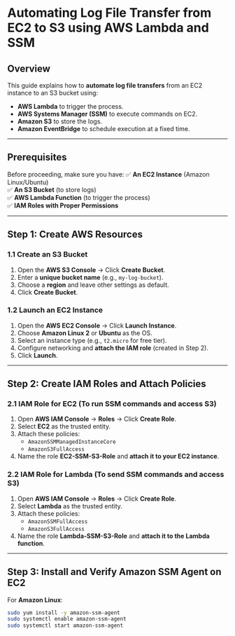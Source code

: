 # Automating Log File Transfer from EC2 to S3 using AWS Lambda and SSM

## Overview

This guide explains how to **automate log file transfers** from an EC2 instance to an S3 bucket using:

- **AWS Lambda** to trigger the process.
- **AWS Systems Manager (SSM)** to execute commands on EC2.
- **Amazon S3** to store the logs.
- **Amazon EventBridge** to schedule execution at a fixed time.

---

## **Prerequisites**

Before proceeding, make sure you have:
✅ **An EC2 Instance** (Amazon Linux/Ubuntu)  
✅ **An S3 Bucket** (to store logs)  
✅ **AWS Lambda Function** (to trigger the process)  
✅ **IAM Roles with Proper Permissions**

---

## **Step 1: Create AWS Resources**

### **1.1 Create an S3 Bucket**

1. Open the **AWS S3 Console** → Click **Create Bucket**.
2. Enter a **unique bucket name** (e.g., `my-log-bucket`).
3. Choose a **region** and leave other settings as default.
4. Click **Create Bucket**.

### **1.2 Launch an EC2 Instance**

1. Open the **AWS EC2 Console** → Click **Launch Instance**.
2. Choose **Amazon Linux 2** or **Ubuntu** as the OS.
3. Select an instance type (e.g., `t2.micro` for free tier).
4. Configure networking and **attach the IAM role** (created in Step 2).
5. Click **Launch**.

---

## **Step 2: Create IAM Roles and Attach Policies**

### **2.1 IAM Role for EC2 (To run SSM commands and access S3)**

1. Open **AWS IAM Console** → **Roles** → Click **Create Role**.
2. Select **EC2** as the trusted entity.
3. Attach these policies:
   - `AmazonSSMManagedInstanceCore`
   - `AmazonS3FullAccess`
4. Name the role **EC2-SSM-S3-Role** and **attach it to your EC2 instance**.

### **2.2 IAM Role for Lambda (To send SSM commands and access S3)**

1. Open **AWS IAM Console** → **Roles** → Click **Create Role**.
2. Select **Lambda** as the trusted entity.
3. Attach these policies:
   - `AmazonSSMFullAccess`
   - `AmazonS3FullAccess`
4. Name the role **Lambda-SSM-S3-Role** and **attach it to the Lambda function**.

---

## **Step 3: Install and Verify Amazon SSM Agent on EC2**

For **Amazon Linux**:

```sh
sudo yum install -y amazon-ssm-agent
sudo systemctl enable amazon-ssm-agent
sudo systemctl start amazon-ssm-agent
```
